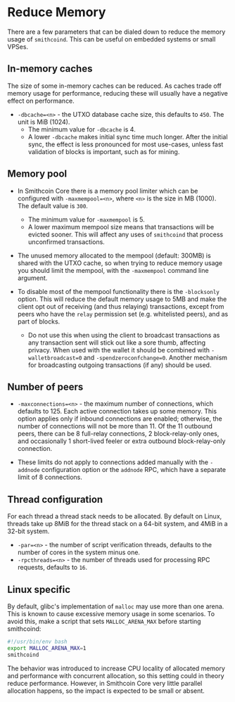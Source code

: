 # Reduce Memory

There are a few parameters that can be dialed down to reduce the memory usage of `smithcoind`. This can be useful on embedded systems or small VPSes.

## In-memory caches

The size of some in-memory caches can be reduced. As caches trade off memory usage for performance, reducing these will usually have a negative effect on performance.

- `-dbcache=<n>` - the UTXO database cache size, this defaults to `450`. The unit is MiB (1024).
  - The minimum value for `-dbcache` is 4.
  - A lower `-dbcache` makes initial sync time much longer. After the initial sync, the effect is less pronounced for most use-cases, unless fast validation of blocks is important, such as for mining.

## Memory pool

- In Smithcoin Core there is a memory pool limiter which can be configured with `-maxmempool=<n>`, where `<n>` is the size in MB (1000). The default value is `300`.
  - The minimum value for `-maxmempool` is 5.
  - A lower maximum mempool size means that transactions will be evicted sooner. This will affect any uses of `smithcoind` that process unconfirmed transactions.

- The unused memory allocated to the mempool (default: 300MB) is shared with the UTXO cache, so when trying to reduce memory usage you should limit the mempool, with the `-maxmempool` command line argument.

- To disable most of the mempool functionality there is the `-blocksonly` option. This will reduce the default memory usage to 5MB and make the client opt out of receiving (and thus relaying) transactions, except from peers who have the `relay` permission set (e.g. whitelisted peers), and as part of blocks.

  - Do not use this when using the client to broadcast transactions as any transaction sent will stick out like a sore thumb, affecting privacy. When used with the wallet it should be combined with `-walletbroadcast=0` and `-spendzeroconfchange=0`. Another mechanism for broadcasting outgoing transactions (if any) should be used.

## Number of peers

- `-maxconnections=<n>` - the maximum number of connections, which defaults to 125. Each active connection takes up some
  memory. This option applies only if inbound connections are enabled; otherwise, the number of connections will not
  be more than 11. Of the 11 outbound peers, there can be 8 full-relay connections, 2 block-relay-only ones,
  and occasionally 1 short-lived feeler or extra outbound block-relay-only connection.

- These limits do not apply to connections added manually with the `-addnode` configuration option or
  the `addnode` RPC, which have a separate limit of 8 connections.

## Thread configuration

For each thread a thread stack needs to be allocated. By default on Linux,
threads take up 8MiB for the thread stack on a 64-bit system, and 4MiB in a
32-bit system.

- `-par=<n>` - the number of script verification threads, defaults to the number of cores in the system minus one.
- `-rpcthreads=<n>` - the number of threads used for processing RPC requests, defaults to `16`.

## Linux specific

By default, glibc's implementation of `malloc` may use more than one arena. This is known to cause excessive memory usage in some scenarios. To avoid this, make a script that sets `MALLOC_ARENA_MAX` before starting smithcoind:

```bash
#!/usr/bin/env bash
export MALLOC_ARENA_MAX=1
smithcoind
```

The behavior was introduced to increase CPU locality of allocated memory and performance with concurrent allocation, so this setting could in theory reduce performance. However, in Smithcoin Core very little parallel allocation happens, so the impact is expected to be small or absent.
